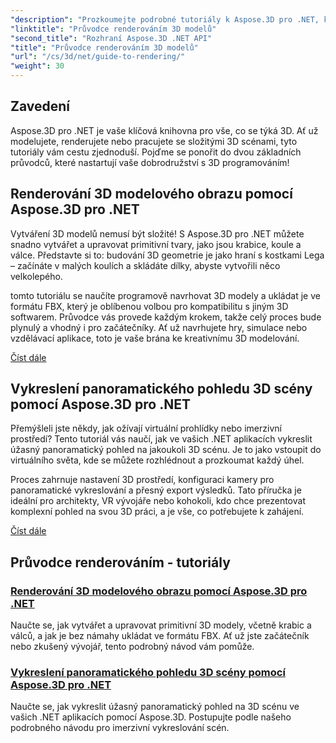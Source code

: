 ```yaml
---
"description": "Prozkoumejte podrobné tutoriály k Aspose.3D pro .NET, které pokrývají 3D modelování, renderování a manipulaci se scénami. Zjednodušené návody pro vývojáře všech úrovní."
"linktitle": "Průvodce renderováním 3D modelů"
"second_title": "Rozhraní Aspose.3D .NET API"
"title": "Průvodce renderováním 3D modelů"
"url": "/cs/3d/net/guide-to-rendering/"
"weight": 30
---
```


## Zavedení

Aspose.3D pro .NET je vaše klíčová knihovna pro vše, co se týká 3D. Ať už modelujete, renderujete nebo pracujete se složitými 3D scénami, tyto tutoriály vám cestu zjednoduší. Pojďme se ponořit do dvou základních průvodců, které nastartují vaše dobrodružství s 3D programováním!  

## Renderování 3D modelového obrazu pomocí Aspose.3D pro .NET  

Vytváření 3D modelů nemusí být složité! S Aspose.3D pro .NET můžete snadno vytvářet a upravovat primitivní tvary, jako jsou krabice, koule a válce. Představte si to: budování 3D geometrie je jako hraní s kostkami Lega – začínáte v malých koulích a skládáte dílky, abyste vytvořili něco velkolepého.  

tomto tutoriálu se naučíte programově navrhovat 3D modely a ukládat je ve formátu FBX, který je oblíbenou volbou pro kompatibilitu s jiným 3D softwarem. Průvodce vás provede každým krokem, takže celý proces bude plynulý a vhodný i pro začátečníky. Ať už navrhujete hry, simulace nebo vzdělávací aplikace, toto je vaše brána ke kreativnímu 3D modelování.  

[Číst dále](./render-3d-modeling-image/)  

## Vykreslení panoramatického pohledu 3D scény pomocí Aspose.3D pro .NET  

Přemýšleli jste někdy, jak ožívají virtuální prohlídky nebo imerzivní prostředí? Tento tutoriál vás naučí, jak ve vašich .NET aplikacích vykreslit úžasný panoramatický pohled na jakoukoli 3D scénu. Je to jako vstoupit do virtuálního světa, kde se můžete rozhlédnout a prozkoumat každý úhel.  

Proces zahrnuje nastavení 3D prostředí, konfiguraci kamery pro panoramatické vykreslování a přesný export výsledků. Tato příručka je ideální pro architekty, VR vývojáře nebo kohokoli, kdo chce prezentovat komplexní pohled na svou 3D práci, a je vše, co potřebujete k zahájení.  

[Číst dále](./render-panorama-view-3d-scene/)  

## Průvodce renderováním - tutoriály
### [Renderování 3D modelového obrazu pomocí Aspose.3D pro .NET](./render-3d-modeling-image/)
Naučte se, jak vytvářet a upravovat primitivní 3D modely, včetně krabic a válců, a jak je bez námahy ukládat ve formátu FBX. Ať už jste začátečník nebo zkušený vývojář, tento podrobný návod vám pomůže.
### [Vykreslení panoramatického pohledu 3D scény pomocí Aspose.3D pro .NET](./render-panorama-view-3d-scene/)
Naučte se, jak vykreslit úžasný panoramatický pohled na 3D scénu ve vašich .NET aplikacích pomocí Aspose.3D. Postupujte podle našeho podrobného návodu pro imerzivní vykreslování scén.